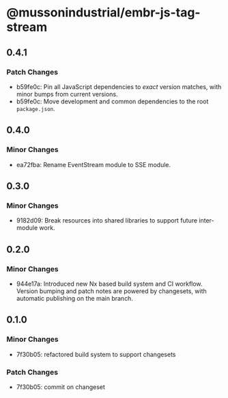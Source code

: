 # @mussonindustrial/embr-js-tag-stream

## 0.4.1

### Patch Changes

- b59fe0c: Pin all JavaScript dependencies to _exact_ version matches, with minor bumps from current versions.
- b59fe0c: Move development and common dependencies to the root `package.json`.

## 0.4.0

### Minor Changes

- ea72fba: Rename EventStream module to SSE module.

## 0.3.0

### Minor Changes

- 9182d09: Break resources into shared libraries to support future inter-module work.

## 0.2.0

### Minor Changes

- 944e17a: Introduced new Nx based build system and CI workflow. Version bumping and patch notes are powered by changesets, with automatic publishing on the main branch.

## 0.1.0

### Minor Changes

- 7f30b05: refactored build system to support changesets

### Patch Changes

- 7f30b05: commit on changeset
